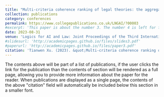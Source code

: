 ```yaml
---
title: "Multi-criteria coherence ranking of legal theories: the aggregation problem and possible solutions"
collection: publications
category: conferences
permalink: https://www.collegepublications.co.uk/LNGAI/?00003
#excerpt: 'This paper is about the number 3. The number 4 is left for future work.'
date: 2023-08-31
venue: 'Logics for AI and Law: Joint Proceedings of the Third International Workshop on Logics for New-Generation Artificial Intelligence and the International Workshop on Logic, AI and Law. College Publications'
#slidesurl: 'http://academicpages.github.io/files/slides3.pdf'
#paperurl: 'http://academicpages.github.io/files/paper3.pdf'
citation: 'Tianwen Xu. (2023). &quot;Multi-criteria coherence ranking of legal theories: the aggregation problem and possible solution.&quot; <i>Logics for AI and Law: Joint Proceedings of the Third International Workshop on Logics for New-Generation Artificial Intelligence and the International Workshop on Logic, AI and Law </i>. College Publications.'
---
```


The contents above will be part of a list of publications, if the user clicks the link for the publication than the contents of section will be rendered as a full page, allowing you to provide more information about the paper for the reader. When publications are displayed as a single page, the contents of the above "citation" field will automatically be included below this section in a smaller font.
